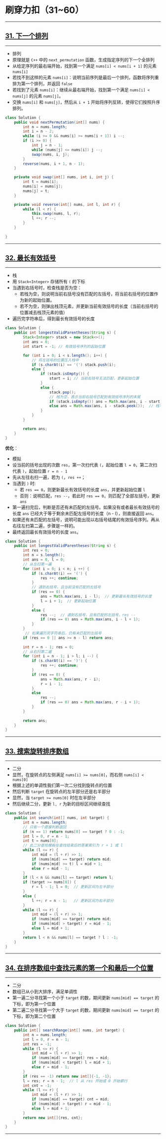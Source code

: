 # 刷穿力扣（31~60）

****

## [31. 下一个排列](https://leetcode.cn/problems/next-permutation/)

****

- 排列
- 原理就是 `C++` 中的 `next_permutation` 函数，生成指定序列的下一个全排列
- 从给定序列的最右端开始，找到第一个满足 `nums[i] < nums[i + 1]` 的元素 `nums[i]`
- 若找不到这样的元素 `nums[i]`：说明当前序列是最后一个排列，函数将序列重排为第一个排列，并返回 `false`
- 若找到了元素 `nums[i]`：继续从最右端开始，找到第一个满足 `nums[i] < nums[j]` 的元素 `nums[j]`。
- 交换 `nums[i]` 和 `nums[j]`，然后从 `i + 1` 开始将序列反转，使得它们按照升序排列。

```java
class Solution {
    public void nextPermutation(int[] nums) {
        int n = nums.length;
        int i = n - 2;
        while (i >= 0 && nums[i] >= nums[i + 1]) i --;
        if (i >= 0) {
            int j = n - 1;
            while (nums[j] <= nums[i]) j --;
            swap(nums, i, j);
        }
        reverse(nums, i + 1, n - 1);
    }

    private void swap(int[] nums, int i, int j) {
        int t = nums[i];
        nums[i] = nums[j];
        nums[j] = t;
    }

    private void reverse(int[] nums, int l, int r) {
        while (l < r) {
            this.swap(nums, l, r);
            l ++; r --;
        }
    }
    
}
```

****

## [32. 最长有效括号](https://leetcode.cn/problems/longest-valid-parentheses/)

****

- 栈
- 用 `Stack<Integer>` 存储所有 `(` 的下标
- 当遇到右括号时，检查栈是否为空：
    - 若栈为空，则说明当前右括号没有匹配的左括号，将当前右括号的位置作为新的起始位置。
    - 若不为空，则弹出栈顶元素，并更新当前有效括号的长度（当前右括号的位置减去栈顶元素的值）
- 遍历完字符串后，得到最长有效括号的长度

```java
class Solution {
    public int longestValidParentheses(String s) {
        Stack<Integer> stack = new Stack<>();
        int ans = 0;
        int start = -1; // 有效括号序列的起始位置

        for (int i = 0; i < s.length(); i++) {
            // 将左括号的位置压入栈中
            if (s.charAt(i) == '(') stack.push(i); 
            else {
                if (stack.isEmpty()) {
                    start = i; // 当前右括号无法匹配，更新起始位置
                } 
                else {
                    stack.pop();
                    // 栈为空，表示当前右括号匹配到有效括号序列的末尾
                    if (stack.isEmpty()) ans = Math.max(ans, i - start);
                    else ans = Math.max(ans, i - stack.peek());  // 栈不为空，计算当前有效括号序列的长度
                }
            }
        }

        return ans;
    }
}
```

**优化**：

- 模拟
- 设当前的括号出现的次数 `res`，第一次扫代表 `(`，起始位置 `l = 0`，第二次扫代表 `)`，起始位置 `r = n - 1`
- 先从左往右扫一遍，若为 `(`，`res ++`；
- 当遇到 `)` 时:
    - 若 `res == 0`，则更新最长有效括号的长度 `ans`，并更新起始位置 `l`
    - 否则：说明匹配，`res --`，若此时 `res == 0`，则匹配了全部左括号，更新 `ans`
- 第一遍扫完后，判断是否还有未匹配的左括号。如果没有或者最长有效括号的长度 `ans` 已经大于等于剩余未匹配左括号的长度（n - l），则直接返回 `ans`。
- 如果还有未匹配的左括号，说明可能出现以右括号结尾的有效括号序列。再从右往左扫第二遍，步骤是一样的。
- 最终返回最长有效括号的长度 `ans`。

```java
class Solution {
    public int longestValidParentheses(String s) {
        int res = 0;
        int n = s.length();
        int ans = 0, l = 0;
        // 从左扫第一遍
        for (int i = 0; i < n; i ++) {
            if (s.charAt(i) == '(') {
                res ++; continue;
            }
            // 遇到右括号，且当前没有匹配的左括号
            if (res == 0) {
                ans = Math.max(ans, i - l);  // 更新最长有效括号的长度
                l = i + 1;  // 更新起始位置
            } 
            else {
                res --;  // 遇到右括号，且有匹配的左括号，res --
                if (res == 0) ans = Math.max(ans, i - l + 1);
            }
        }
         // 如果遍历完字符串后，仍有未匹配的左括号
        if (res == 0 || ans >= n - l) return ans;
        
        int r = n - 1; res = 0;
        // 从右扫第二遍
        for (int i = n - 1; i > l; i --) {
            if (s.charAt(i) == ')') {
                res ++; continue;
            }
            if (res == 0) {
                ans = Math.max(ans, r - i);
                r = i - 1;
            } 
            else 
                res --;
                if (res == 0) ans = Math.max(ans, r - i + 1);
            }
        }
        
        return ans;
    }
}
```

****

## [33. 搜索旋转排序数组](https://leetcode.cn/problems/search-in-rotated-sorted-array/)

****

- 二分
- 显然，在旋转点的左侧满足 `nums[i] >= nums[0]`，而右侧 `nums[i] < nums[0]`
- 根据上述的单调性我们第一次二分找到旋转点的位置
- 然后判断 `target` 在旋转点的左半部分还是右半部分
- 显然，当 `target >= nums[0]` 时在左半部分
- 然后继续二分，更新 `l, r` 为新的目标区间继续查找

```java
class Solution {
    public int search(int[] nums, int target) {
        int n = nums.length;
        // 只有一个直接判断返回
        if (n == 1) return nums[0] == target ? 0 : -1;
        int l = 0, r = n - 1;
        int t = nums[0];
        // 此二分查找模板在查找结束后的答案索引为 r + 1 或 l
        while (l <= r) {
            int mid = (l + r) >> 1;
            if (nums[mid] == target) return mid;
            if (nums[mid] >= t) l = mid + 1;
            else r = mid - 1;
        } 
        if (l < n && nums[l] == target) return l;
        if (target >= nums[0]) {
            r = l - 1; l = 0;  // 更新区间为左半部分
        }
        else {
            l ++; r = n - 1;   // 更新区间为右半部分
        }
        while (l <= r) {
            int mid = (l + r) >> 1;
            if (nums[mid] == target) return mid;
            if (nums[mid] > target) r = mid - 1;
            else l = mid + 1;
        }
        return l < n && nums[l] == target ? l : -1;
    }
}
```

****

## [34. 在排序数组中查找元素的第一个和最后一个位置](https://leetcode.cn/problems/find-first-and-last-position-of-element-in-sorted-array/)

****

- 二分
- 数组已从小到大排序，满足单调性
- 第一遍二分寻找第一个小于 `target` 的数，期间更新 `nums[mid] == target` 的下标，即为第一个位置
- 第二遍二分寻找第一个大于 `target` 的数，期间更新 `nums[mid] == target` 的下标，即为第二个位置

```java
class Solution {
    public int[] searchRange(int[] nums, int target) {
        int n = nums.length;
        int l = 0, r = n - 1;
        int res = -1;
        while (l <= r) {
            int mid = (l + r) >> 1;
            if (nums[mid] == target) res = mid;
            if (nums[mid] < target) l = mid + 1;
            else r = mid - 1;
        }
        if (res == -1) return new int[]{-1, -1};
        l = res; r = n - 1;  // l 从 res 开始或 0 开始都行
        int cnt = -1;
        while (l <= r) {
            int mid = (l + r) >> 1;
            if (nums[mid] == target) cnt = mid;
            if (nums[mid] > target) r = mid - 1;
            else l = mid + 1;
        }
        return new int[]{res, cnt};
    }
}
```

****





